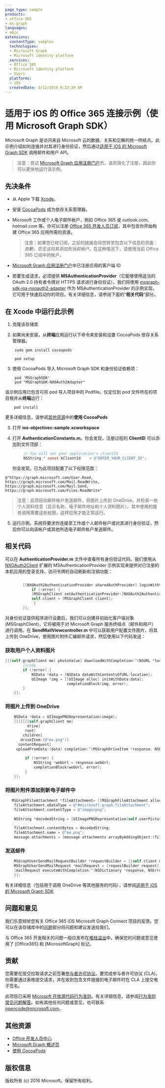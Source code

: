 ```yaml
---
page_type: sample
products:
- office-365 
- ms-graph
languages:
- objc
extensions:
  contentType: samples
  technologies:
  - Microsoft Graph
  - Microsoft identity platform
  services:
  - Office 365
  - Microsoft identity platform
  - Users
  platforms:
  - iOS
  createdDate: 5/12/2016 8:22:39 AM
---
```

# 适用于 iOS 的 Office 365 连接示例（使用 Microsoft Graph SDK）

Microsoft Graph 是访问来自 Microsoft 云的数据、关系和见解的统一终结点。此示例介绍如何连接并对其进行身份验证，然后通过[适用于 iOS 的 Microsoft Graph SDK](https://github.com/microsoftgraph/msgraph-sdk-ios) 调用邮件和用户 API。

> 注意：尝试 [Microsoft Graph 应用注册门户](https://apps.dev.microsoft.com)页，该页简化了注册，因此你可以更快地运行该示例。

## 先决条件
* 从 Apple 下载 [Xcode](https://developer.apple.com/xcode/downloads/)。

* 安装 [CocoaPods](https://guides.cocoapods.org/using/using-cocoapods.html) 成为依存关系管理器。
* Microsoft 工作或个人电子邮件帐户，例如 Office 365 或 outlook.com、hotmail.com 等。你可以注册 [Office 365 开发人员订阅](https://aka.ms/devprogramsignup)，其中包含你开始构建 Office 365 应用所需的资源。

     > 注意：如果您已经订阅，之前的链接会将您转至包含以下信息的页面：*抱歉，您无法将其添加到当前帐户*。在这种情况下，请使用当前 Office 365 订阅中的帐户。    
* [Microsoft Graph 应用注册门户](https://apps.dev.microsoft.com)中已注册应用的客户端 ID
* 若要生成请求，必须提供 **MSAuthenticationProvider**（它能够使用适当的 OAuth 2.0 持有者令牌对 HTTPS 请求进行身份验证）。我们将使用 [msgraph-sdk-ios-nxoauth2-adapter](https://github.com/microsoftgraph/msgraph-sdk-ios-nxoauth2-adapter) 作为 MSAuthenticationProvider 的示例实现，它可用于快速启动你的项目。有关详细信息，请参阅下面的“**相关代码**”部分。


## 在 Xcode 中运行此示例

1. 克隆该存储库
2. 如果尚未安装，从**终端**应用运行以下命令来安装和设置 CocoaPods 依存关系管理器。

		sudo gem install cocoapods
	
		pod setup

2. 使用 CocoaPods 导入 Microsoft Graph SDK 和身份验证依赖项：

		pod 'MSGraphSDK'
		pod "MSGraphSDK-NXOAuth2Adapter"


 该示例应用已包含可将 pod 导入项目中的 Podfile。仅定位到 pod 文件所在的项目根并从**终端**运行：

        pod install

   更多详细信息，请参阅[其他资源](#AdditionalResources)中的**使用 CocoaPods**

3. 打开 **ios-objectivec-sample.xcworkspace**
4. 打开 **AuthenticationConstants.m**。你会发现，注册过程的 **ClientID** 可以添加到文件顶部：

   ```objectivec
        // You will set your application's clientId
        NSString * const kClientId    = @"ENTER_YOUR_CLIENT_ID";
   ```


    你会发现，已为此项目配置了以下权限范围： 

```@"https://graph.microsoft.com/User.Read, https://graph.microsoft.com/Mail.ReadWrite, https://graph.microsoft.com/Mail.Send, https://graph.microsoft.com/Files.ReadWrite"```
    

    
>注意：此项目向邮件帐户发送邮件，将图片上传到 OneDrive，并检索一些个人资料信息（显示名称、电子邮件地址和个人资料图片）。其中使用的服务调用需要这些权限，这样应用才能正常运行。

5. 运行示例。系统将要求你连接至工作或个人邮件帐户或对其进行身份验证，然后你可以向该帐户或其他所选电子邮件帐户发送邮件。


## 相关代码

可以在 **AuthenticationProvider.m** 文件中查看所有身份验证代码。我们使用从 [NXOAuth2Client](https://github.com/nxtbgthng/OAuth2Client) 扩展的 MSAuthenticationProvider 示例实现来提供对已注册的本机应用的登录支持、访问令牌的自动刷新和注销功能：

```objectivec

		[[NXOAuth2AuthenticationProvider sharedAuthProvider] loginWithViewController:nil completion:^(NSError *error) {
    		if (!error) {
        	[MSGraphClient setAuthenticationProvider:[NXOAuth2AuthenticationProvider sharedAuthProvider]];
        	self.client = [MSGraphClient client];
   			 }
		}];
```

对身份验证提供程序进行设置后，我们可以创建并初始化客户端对象 (MSGraphClient)，它将被用于对 Microsoft Graph 服务终结点（邮件和用户）进行调用。在 **SendMailViewcontroller.m** 中可以获取用户配置文件图片，将其上传到 OneDrive，使用图片附件汇编邮件请求，然后使用以下代码发送：

### 获取用户个人资料图片

```objectivec
[[[self.graphClient me] photoValue] downloadWithCompletion:^(NSURL *location, NSURLResponse *response, NSError *error) {
        //code
        if (!error) {
            NSData *data = [NSData dataWithContentsOfURL:location];
            UIImage *img = [[UIImage alloc] initWithData:data];
                            completionBlock(img, error);
        } 
    }];
```
### 将图片上传到 OneDrive

```objectivec
    NSData *data = UIImagePNGRepresentation(image);
    [[[[[[[self.graphClient me]
          drive]
         root]
        children]
       driveItem:(@"me.png")]
      contentRequest]
     uploadFromData:(data) completion:^(MSGraphDriveItem *response, NSError *error) {
         
         if (!error) {
             NSString *webUrl = response.webUrl;
             completionBlock(webUrl, error);
         } 
    }];

```
### 将图片附件添加到新电子邮件中

```objectivec
   MSGraphFileAttachment *fileAttachment= [[MSGraphFileAttachment alloc]init];
    fileAttachment.oDataType = @"#microsoft.graph.fileAttachment";
    fileAttachment.contentType = @"image/png";
    
    NSString *decodedString = [UIImagePNGRepresentation(self.userPicture) base64EncodedStringWithOptions:NSDataBase64EncodingEndLineWithCarriageReturn];
    
    fileAttachment.contentBytes = decodedString;
    fileAttachment.name = @"me.png";
    message.attachments = [message.attachments arrayByAddingObject:(fileAttachment)];
```

### 发送邮件

```objectivec
    MSGraphUserSendMailRequestBuilder *requestBuilder = [[self.client me]sendMailWithMessage:message saveToSentItems:true];    
    MSGraphUserSendMailRequest *mailRequest = [requestBuilder request];   
    [mailRequest executeWithCompletion:^(NSDictionary *response, NSError *error) {      
    }];
```

有关详细信息（包括用于调用 OneDrive 等其他服务的代码），请参阅[适用于 iOS 的 Microsoft Graph SDK](https://github.com/microsoftgraph/msgraph-sdk-ios)

## 问题和意见

我们乐意倾听您有关 Office 365 iOS Microsoft Graph Connect 项目的反馈。您可以在该存储库中的[问题](https://github.com/microsoftgraph/iOS-objectivec-connect-sample/issues)部分将问题和建议发送给我们。

与 Office 365 开发相关的问题一般应发布在[堆栈溢出](http://stackoverflow.com/questions/tagged/Office365+API)中。确保您的问题或意见使用了 \[Office365] 和 \[MicrosoftGraph] 标记。

## 贡献
您需要在提交拉取请求之前签署[参与者许可协议](https://cla.microsoft.com/)。要完成参与者许可协议 (CLA)，你需要通过表格提交请求，并在收到包含文件链接的电子邮件时在 CLA 上提交电子签名。

此项目已采用 [Microsoft 开放源代码行为准则](https://opensource.microsoft.com/codeofconduct/)。有关详细信息，请参阅[行为准则常见问题解答](https://opensource.microsoft.com/codeofconduct/faq/)。如有其他任何问题或意见，也可联系 [opencode@microsoft.com](mailto:opencode@microsoft.com)。

## 其他资源

* [Office 开发人员中心](http://dev.office.com/)
* [Microsoft Graph 概述页](https://graph.microsoft.io)
* [使用 CocoaPods](https://guides.cocoapods.org/using/using-cocoapods.html)

## 版权信息
版权所有 (c) 2016 Microsoft。保留所有权利。
